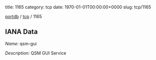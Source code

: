 title: 1165
category: tcp
date: 1970-01-01T00:00:00+0000
slug: tcp/1165

[portdb](/) / [tcp](/category/tcp.html) / 1165


## IANA Data

_Name:_ qsm-gui

_Description:_ QSM GUI Service

